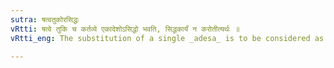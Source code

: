 ```yaml
---
sutra: षत्वतुकोरसिद्धः
vRtti: षत्वे तुकि च कर्तव्ये एकादेशोऽसिद्धो भवति, सिद्धकार्यं न करोतीत्यर्थः ॥
vRtti_eng: The substitution of a single _adesa_ is to be considered as to have not taken effect, when otherwise स would have to be changed to ष, or when the augment त् (तुक्) is to be added.

---
```

